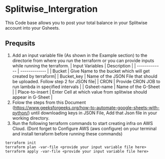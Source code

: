 # Splitwise_Intergration

This Code base allows you to post your total balance in your Splitwise account into your Gsheets.

## Prequsits

1. Add an input variable file (As shown in the Example section) to the directorie from where you run the terraform or you can provide inputs while running the terraform.
    | Input Variables | Description |
    | ------------- | ------------- |
    | Bucket  | Give Name to the bucket which will get created by terraform|
    | Bucket_key  | Name of the JSON File that should be uploaded. Follow step 2 for JSON file| 
    | CRON | Provide CRON JOB to run lambda in specified intervals |
    | Gsheet-name | Name of the G-Sheet |
    | Place-to-insert  | Enter Cell at which value from splitwise should appear in G-Sheet |
2. Folow the steps from this Document (https://www.geeksforgeeks.org/how-to-automate-google-sheets-with-python/) until downloading keys in JSON File, Add that Json file in your working directory.
3. Run the following terraform commands to start creating infra on AWS Cloud. (Dont forget to Configure AWS (aws configure) on your terminal and install terraform before running these commands)

```
terraform init
terraform plan -var-file <provide your input variable file here>
terraform apply -var-file <provide your input variable file here>
```
